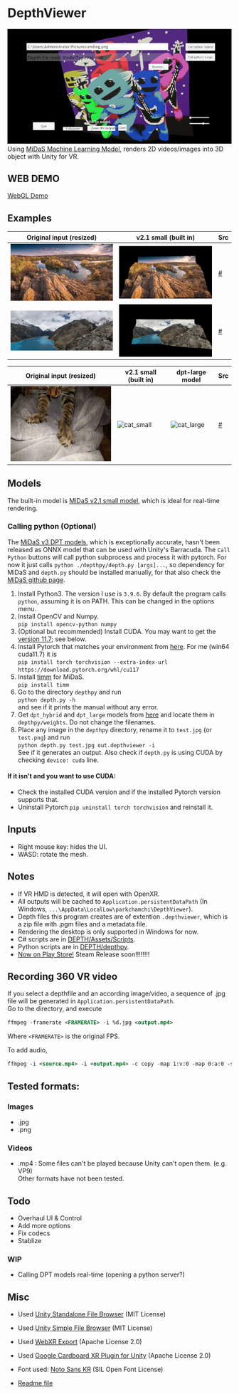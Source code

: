 # DepthViewer
![vvvvvv3d](./examples/vvvvvv3d.jpg) \
Using [MiDaS Machine Learning Model](https://github.com/isl-org/MiDaS), renders 2D videos/images into 3D object with Unity for VR.

## WEB DEMO
[WebGL Demo](https://parkchamchi.github.io/DepthViewer/)

## Examples

| Original input (resized) | v2.1 small (built in) | Src |
| --- | --- | --- |
| ![landscape_orig](./examples/landscape_orig.jpg) | ![landscape_small](./examples/landscape_100.jpg) | [#](https://commons.wikimedia.org/wiki/File:%D0%9F%D0%B0%D0%BD%D0%BE%D1%80%D0%B0%D0%BC%D0%B0_%D0%86%D0%BD%D1%82%D0%B5%D0%B3%D1%80%D0%B0%D0%BB%D1%83.jpg) |
| ![mounts_orig](./examples/mounts_orig.jpg) | ![boat_small](./examples/mounts_100.jpg) | [#](https://pixnio.com/media/lake-dark-blue-glacier-mountain-peak-landscape) |

| Original input (resized) | v2.1 small (built in) | dpt-large model | Src |
| --- | --- | --- | --- |
| ![cat_orig](./examples/cat_orig.gif) | ![cat_small](./examples/cat_100.gif) | ![cat_large](./examples/cat_400.gif) | [#](https://commons.wikimedia.org/wiki/File:Cat_kneading_blanket.gk.webm) |

## Models
The built-in model is [MiDaS v2.1 small model](https://github.com/isl-org/MiDaS/releases/tag/v2_1), which is ideal for real-time rendering.

### Calling python (Optional)
The [MiDaS v3 DPT models](https://github.com/isl-org/MiDaS), which is exceptionally accurate, hasn't been released as ONNX model that can be used with Unity's Barracuda.
The `Call Python` buttons will call python subprocess and process it with pytorch. 
For now it just calls `python ./depthpy/depth.py [args]...`, so dependency for MiDaS and `depth.py` should be installed manually, for that also check the [MiDaS github page](https://github.com/isl-org/MiDaS). 

1. Install Python3. The version I use is `3.9.6`. By default the program calls `python`, assuming it is on PATH. This can be changed in the options menu.
2. Install OpenCV and Numpy. <br>
`pip install opencv-python numpy`
3. (Optional but recommended) Install CUDA. You may want to get the [version 11.7](https://developer.nvidia.com/cuda-11-7-0-download-archive); see below.
4. Install Pytorch that matches your environment from [here](https://pytorch.org/get-started/locally/). For me (win64 cuda11.7) it is <br>
`pip install torch torchvision --extra-index-url https://download.pytorch.org/whl/cu117`
5. Install [timm](https://pypi.org/project/timm/) for MiDaS. <br>
`pip install timm`
6. Go to the directory `depthpy` and run <br>
`python depth.py -h` <br>
and see if it prints the manual without any error.
7. Get `dpt_hybrid` and `dpt_large` models from [here](https://github.com/isl-org/MiDaS#setup) and locate them in `depthpy/weights`. Do not change the filenames.
8. Place any image in the `depthpy` directory, rename it to `test.jpg` (or `test.png`) and run <br>
`python depth.py test.jpg out.depthviewer -i` <br>
See if it generates an output. Also check if `depth.py` is using CUDA by checking `device: cuda` line.

#### If it isn't and you want to use CUDA:
- Check the installed CUDA version and if the installed Pytorch version supports that.
- Uninstall Pytorch `pip uninstall torch torchvision` and reinstall it.

## Inputs
- Right mouse key: hides the UI.
- WASD: rotate the mesh.

## Notes
- If VR HMD is detected, it will open with OpenXR.
- All outputs will be cached to `Application.persistentDataPath` (In Windows, `...\AppData\LocalLow\parkchamchi\DepthViewer`).
- Depth files this program creates are of extention `.depthviewer`, which is a zip file with .pgm files and a metadata file.
- Rendering the desktop is only supported in Windows for now.
- C# scripts are in [DEPTH/Assets/Scripts](DEPTH/Assets/Scripts).
- Python scripts are in [DEPTH/depthpy](DEPTH/depthpy).
- [Now on Play Store!](https://play.google.com/store/apps/details?id=com.parkchamchi.DepthViewer) Steam Release soon!!!!!!!!

## Recording 360 VR video
If you select a depthfile and an according image/video, a sequence of .jpg file will be generated in `Application.persistentDataPath`. \
Go to the directory, and execute
```xml
ffmpeg -framerate <FRAMERATE> -i %d.jpg <output.mp4>
```
Where `<FRAMERATE>` is the original FPS. 

To add audio,
```xml
ffmpeg -i <source.mp4> -i <output.mp4> -c copy -map 1:v:0 -map 0:a:0 -shortest <output_w_audio.mp4>
```

## Tested formats:
### Images
- .jpg
- .png

### Videos
- .mp4 : 
Some files can't be played because Unity can't open them. (e.g. VP9) \
Other formats have not been tested.

## Todo
- Overhaul UI & Control
- Add more options
- Fix codecs
- Stablize

### WIP
- Calling DPT models real-time (opening a python server?)

## Misc
- Used [Unity Standalone File Browser](https://github.com/gkngkc/UnityStandaloneFileBrowser) (MIT License)
- Used [Unity Simple File Browser](https://github.com/yasirkula/UnitySimpleFileBrowser) (MIT License)
- Used [WebXR Export](https://github.com/De-Panther/unity-webxr-export) (Apache License 2.0)
- Used [Google Cardboard XR Plugin for Unity](https://github.com/googlevr/cardboard-xr-plugin) (Apache License 2.0)

- Font used: [Noto Sans KR](https://fonts.google.com/noto/specimen/Noto+Sans+KR) (SIL Open Font License)
- [Readme file](DEPTH/Assets/Assets/README.txt)
